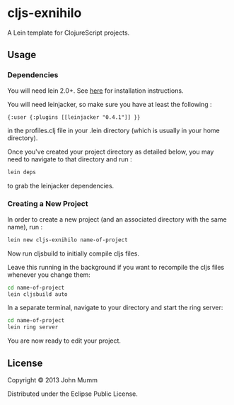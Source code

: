 # cljs-exnihilo

A Lein template for ClojureScript projects.

## Usage

### Dependencies

You will need lein 2.0+.  See [here](https://github.com/technomancy/leiningen/blob/stable/README.md) for installation instructions.

You will need leinjacker, so make sure you have at least the following :

```
{:user {:plugins [[leinjacker "0.4.1"]] }} 
```

in the profiles.clj file in your .lein directory (which is usually in your home directory). 

Once you've created your project directory as detailed below, you may need to navigate to that directory and run :

```bash
lein deps
```

to grab the leinjacker dependencies.

### Creating a New Project
In order to create a new project (and an associated directory with the same name), run :

```bash
lein new cljs-exnihilo name-of-project
```

Now run cljsbuild to initially compile cljs files.  

Leave this running in the background if you want to recompile the cljs files whenever you change them:

```bash
cd name-of-project
lein cljsbuild auto
```

In a separate terminal, navigate to your directory and start the ring server:

```bash
cd name-of-project
lein ring server
```

You are now ready to edit your project.

## License

Copyright © 2013 John Mumm

Distributed under the Eclipse Public License.
